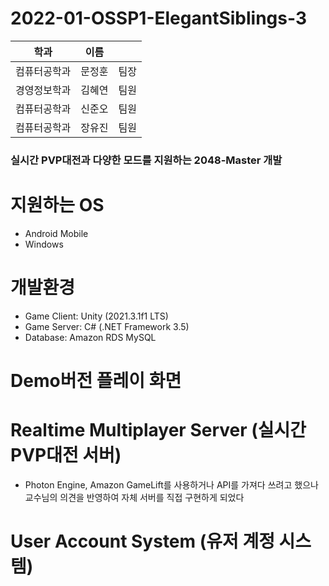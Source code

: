 # 2022-01-OSSP1-ElegantSiblings-3

|학과|이름||
|------|---|---|
|컴퓨터공학과|문정훈|팀장|
|경영정보학과|김혜연|팀원|
|컴퓨터공학과|신준오|팀원|
|컴퓨터공학과|장유진|팀원|

 
### 실시간 PVP대전과 다양한 모드를 지원하는 2048-Master 개발
 

# 지원하는 OS
 - Android Mobile
 - Windows 



# 개발환경
 - Game Client: Unity (2021.3.1f1 LTS)
 - Game Server: C# (.NET Framework 3.5)
 - Database: Amazon RDS MySQL



# Demo버전 플레이 화면



# Realtime Multiplayer Server (실시간 PVP대전 서버)
 - Photon Engine, Amazon GameLift를 사용하거나 API를 가져다 쓰려고 했으나
   교수님의 의견을 반영하여 자체 서버를 직접 구현하게 되었다



# User Account System (유저 계정 시스템)
